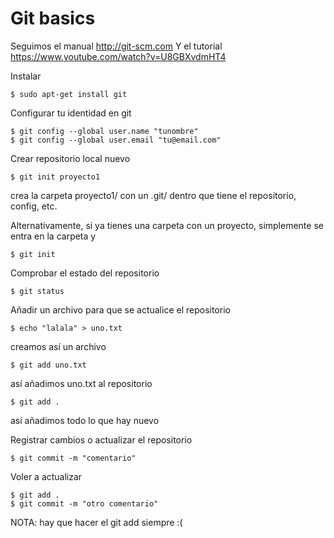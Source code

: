 
# Git basics

Seguimos el manual
http://git-scm.com
Y el tutorial https://www.youtube.com/watch?v=U8GBXvdmHT4

Instalar

 	$ sudo apt-get install git

Configurar tu identidad en git

 	$ git config --global user.name "tunombre"
 	$ git config --global user.email "tu@email.com"

Crear repositorio local nuevo

	$ git init proyecto1 

crea la carpeta proyecto1/ con un .git/ dentro que tiene el repositorio, config, etc.

Alternativamente, si ya tienes una carpeta con un proyecto, simplemente se entra en la carpeta y 

 	$ git init

Comprobar el estado del repositorio

 	$ git status

Añadir un archivo para que se actualice el repositorio

 	$ echo "lalala" > uno.txt

creamos así un archivo

 	$ git add uno.txt

así añadimos uno.txt al repositorio

 	$ git add . 

así añadimos todo lo que hay nuevo

Registrar cambios o actualizar el repositorio

 	$ git commit -m "comentario"

Voler a actualizar

 	$ git add .
 	$ git commit -m "otro comentario"

NOTA: hay que hacer el git add siempre :(
